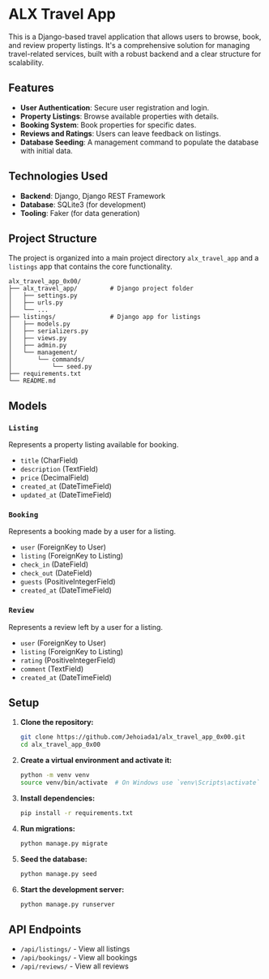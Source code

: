 # ALX Travel App

This is a Django-based travel application that allows users to browse, book, and review property listings. It's a comprehensive solution for managing travel-related services, built with a robust backend and a clear structure for scalability.

## Features

-   **User Authentication**: Secure user registration and login.
-   **Property Listings**: Browse available properties with details.
-   **Booking System**: Book properties for specific dates.
-   **Reviews and Ratings**: Users can leave feedback on listings.
-   **Database Seeding**: A management command to populate the database with initial data.

## Technologies Used

-   **Backend**: Django, Django REST Framework
-   **Database**: SQLite3 (for development)
-   **Tooling**: Faker (for data generation)

## Project Structure

The project is organized into a main project directory `alx_travel_app` and a `listings` app that contains the core functionality.

```
alx_travel_app_0x00/
├── alx_travel_app/         # Django project folder
│   ├── settings.py
│   ├── urls.py
│   └── ...
├── listings/               # Django app for listings
│   ├── models.py
│   ├── serializers.py
│   ├── views.py
│   ├── admin.py
│   └── management/
│       └── commands/
│           └── seed.py
├── requirements.txt
└── README.md
```

## Models

### `Listing`
Represents a property listing available for booking.
- `title` (CharField)
- `description` (TextField)
- `price` (DecimalField)
- `created_at` (DateTimeField)
- `updated_at` (DateTimeField)

### `Booking`
Represents a booking made by a user for a listing.
- `user` (ForeignKey to User)
- `listing` (ForeignKey to Listing)
- `check_in` (DateField)
- `check_out` (DateField)
- `guests` (PositiveIntegerField)
- `created_at` (DateTimeField)

### `Review`
Represents a review left by a user for a listing.
- `user` (ForeignKey to User)
- `listing` (ForeignKey to Listing)
- `rating` (PositiveIntegerField)
- `comment` (TextField)
- `created_at` (DateTimeField)

## Setup

1.  **Clone the repository:**
    ```bash
    git clone https://github.com/Jehoiada1/alx_travel_app_0x00.git
    cd alx_travel_app_0x00
    ```

2.  **Create a virtual environment and activate it:**
    ```bash
    python -m venv venv
    source venv/bin/activate  # On Windows use `venv\Scripts\activate`
    ```

3.  **Install dependencies:**
    ```bash
    pip install -r requirements.txt
    ```

4.  **Run migrations:**
    ```bash
    python manage.py migrate
    ```

5.  **Seed the database:**
    ```bash
    python manage.py seed
    ```

6.  **Start the development server:**
    ```bash
    python manage.py runserver
    ```

## API Endpoints

- `/api/listings/` - View all listings
- `/api/bookings/` - View all bookings
- `/api/reviews/` - View all reviews
